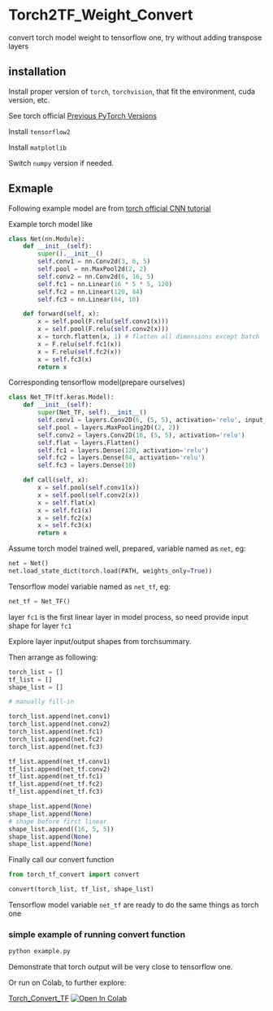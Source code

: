 # Torch2TF_Weight_Convert
convert torch model weight to tensorflow one, try without adding transpose layers


## installation

Install proper version of `torch`, `torchvision`, that fit the environment, cuda version, etc. 

See torch official [Previous PyTorch Versions](https://pytorch.org/get-started/previous-versions/)

Install `tensorflow2`

Install `matplotlib`

Switch `numpy` version if needed.

## Exmaple

Following example model are from [torch official CNN tutorial](https://docs.pytorch.org/tutorials/beginner/blitz/cifar10_tutorial.html)

Example torch model like
```python
class Net(nn.Module):
    def __init__(self):
        super().__init__()
        self.conv1 = nn.Conv2d(3, 6, 5)
        self.pool = nn.MaxPool2d(2, 2)
        self.conv2 = nn.Conv2d(6, 16, 5)
        self.fc1 = nn.Linear(16 * 5 * 5, 120)
        self.fc2 = nn.Linear(120, 84)
        self.fc3 = nn.Linear(84, 10)

    def forward(self, x):
        x = self.pool(F.relu(self.conv1(x)))
        x = self.pool(F.relu(self.conv2(x)))
        x = torch.flatten(x, 1) # flatten all dimensions except batch
        x = F.relu(self.fc1(x))
        x = F.relu(self.fc2(x))
        x = self.fc3(x)
        return x
```

Corresponding tensorflow model(prepare ourselves)
```python
class Net_TF(tf.keras.Model):
    def __init__(self):
        super(Net_TF, self).__init__()
        self.conv1 = layers.Conv2D(6, (5, 5), activation='relu', input_shape=(None, None, 3))
        self.pool = layers.MaxPooling2D((2, 2))
        self.conv2 = layers.Conv2D(16, (5, 5), activation='relu')
        self.flat = layers.Flatten()
        self.fc1 = layers.Dense(120, activation='relu')
        self.fc2 = layers.Dense(84, activation='relu')
        self.fc3 = layers.Dense(10)

    def call(self, x):
        x = self.pool(self.conv1(x))
        x = self.pool(self.conv2(x))
        x = self.flat(x)
        x = self.fc1(x)
        x = self.fc2(x)
        x = self.fc3(x)
        return x
```

Assume torch model trained well, prepared, variable named as `net`, eg:
```python
net = Net()
net.load_state_dict(torch.load(PATH, weights_only=True))
```


Tensorflow model variable named as `net_tf`, eg:
```python
net_tf = Net_TF()
```

layer `fc1` is the first linear layer in model process, so need provide input shape for layer `fc1`

Explore layer input/output shapes from torchsummary.

Then arrange as following:
```python
torch_list = []
tf_list = []
shape_list = []

# manually fill-in

torch_list.append(net.conv1)
torch_list.append(net.conv2)
torch_list.append(net.fc1)
torch_list.append(net.fc2)
torch_list.append(net.fc3)

tf_list.append(net_tf.conv1)
tf_list.append(net_tf.conv2)
tf_list.append(net_tf.fc1)
tf_list.append(net_tf.fc2)
tf_list.append(net_tf.fc3)

shape_list.append(None)
shape_list.append(None)
# shape before first linear
shape_list.append((16, 5, 5))
shape_list.append(None)
shape_list.append(None)
```

Finally call our convert function

```python
from torch_tf_convert import convert

convert(torch_list, tf_list, shape_list)
```

Tensorflow model variable `net_tf` are ready to do the same things as torch one


### simple example of running convert function

```bash
python example.py
```

Demonstrate that torch output will be very close to tensorflow one.

Or run on Colab, to further explore:

[Torch_Convert_TF](https://github.com/KuoYuChang/Colab_MIT/blob/main/tools/Torch_Convert_TF.ipynb) [![Open In Colab](https://colab.research.google.com/assets/colab-badge.svg)](https://colab.research.google.com/github/KuoYuChang/Colab_MIT/blob/main/tools/Torch_Convert_TF.ipynb)